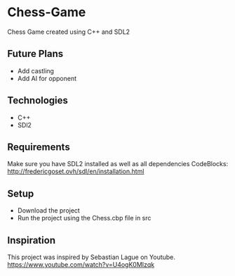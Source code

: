 # Chess-Game

Chess Game created using C++ and SDL2

## Future Plans
- Add castling
- Add AI for opponent

## Technologies
- C++
- SDl2

## Requirements
Make sure you have SDL2 installed as well as all dependencies
CodeBlocks: http://fredericgoset.ovh/sdl/en/installation.html

## Setup
- Download the project
- Run the project using the Chess.cbp file in src

## Inspiration
This project was inspired by Sebastian Lague on Youtube.
https://www.youtube.com/watch?v=U4ogK0MIzqk
